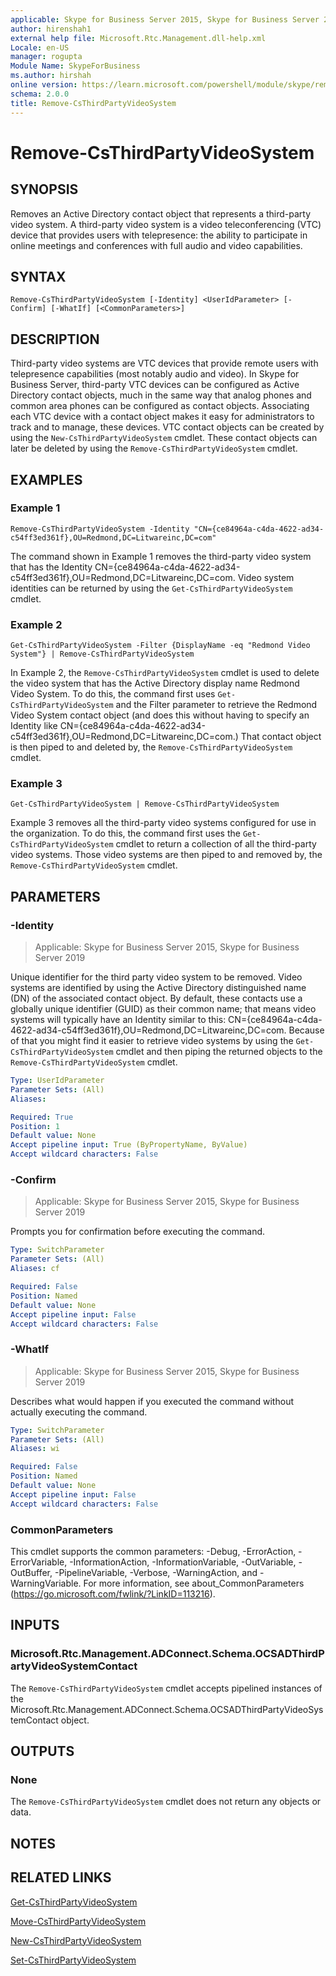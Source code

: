 ```yaml
---
applicable: Skype for Business Server 2015, Skype for Business Server 2019
author: hirenshah1
external help file: Microsoft.Rtc.Management.dll-help.xml
Locale: en-US
manager: rogupta
Module Name: SkypeForBusiness
ms.author: hirshah
online version: https://learn.microsoft.com/powershell/module/skype/remove-csthirdpartyvideosystem
schema: 2.0.0
title: Remove-CsThirdPartyVideoSystem
---
```


# Remove-CsThirdPartyVideoSystem

## SYNOPSIS
Removes an Active Directory contact object that represents a third-party video system.
A third-party video system is a video teleconferencing (VTC) device that provides users with telepresence: the ability to participate in online meetings and conferences with full audio and video capabilities.

## SYNTAX

```
Remove-CsThirdPartyVideoSystem [-Identity] <UserIdParameter> [-Confirm] [-WhatIf] [<CommonParameters>]
```

## DESCRIPTION
Third-party video systems are VTC devices that provide remote users with telepresence capabilities (most notably audio and video).
In Skype for Business Server, third-party VTC devices can be configured as Active Directory contact objects, much in the same way that analog phones and common area phones can be configured as contact objects.
Associating each VTC device with a contact object makes it easy for administrators to track and to manage, these devices.
VTC contact objects can be created by using the `New-CsThirdPartyVideoSystem` cmdlet.
These contact objects can later be deleted by using the `Remove-CsThirdPartyVideoSystem` cmdlet.

## EXAMPLES

### Example 1
```
Remove-CsThirdPartyVideoSystem -Identity "CN={ce84964a-c4da-4622-ad34-c54ff3ed361f},OU=Redmond,DC=Litwareinc,DC=com"
```

The command shown in Example 1 removes the third-party video system that has the Identity CN={ce84964a-c4da-4622-ad34-c54ff3ed361f},OU=Redmond,DC=Litwareinc,DC=com.
Video system identities can be returned by using the `Get-CsThirdPartyVideoSystem` cmdlet.


### Example 2
```
Get-CsThirdPartyVideoSystem -Filter {DisplayName -eq "Redmond Video System"} | Remove-CsThirdPartyVideoSystem
```

In Example 2, the `Remove-CsThirdPartyVideoSystem` cmdlet is used to delete the video system that has the Active Directory display name Redmond Video System.
To do this, the command first uses `Get-CsThirdPartyVideoSystem` and the Filter parameter to retrieve the Redmond Video System contact object (and does this without having to specify an Identity like CN={ce84964a-c4da-4622-ad34-c54ff3ed361f},OU=Redmond,DC=Litwareinc,DC=com.) That contact object is then piped to and deleted by, the `Remove-CsThirdPartyVideoSystem` cmdlet.


### Example 3
```
Get-CsThirdPartyVideoSystem | Remove-CsThirdPartyVideoSystem
```

Example 3 removes all the third-party video systems configured for use in the organization.
To do this, the command first uses the `Get-CsThirdPartyVideoSystem` cmdlet to return a collection of all the third-party video systems.
Those video systems are then piped to and removed by, the `Remove-CsThirdPartyVideoSystem` cmdlet.


## PARAMETERS

### -Identity

> Applicable: Skype for Business Server 2015, Skype for Business Server 2019

Unique identifier for the third party video system to be removed.
Video systems are identified by using the Active Directory distinguished name (DN) of the associated contact object.
By default, these contacts use a globally unique identifier (GUID) as their common name; that means video systems will typically have an Identity similar to this: CN={ce84964a-c4da-4622-ad34-c54ff3ed361f},OU=Redmond,DC=Litwareinc,DC=com.
Because of that you might find it easier to retrieve video systems by using the `Get-CsThirdPartyVideoSystem` cmdlet and then piping the returned objects to the `Remove-CsThirdPartyVideoSystem` cmdlet.

```yaml
Type: UserIdParameter
Parameter Sets: (All)
Aliases:

Required: True
Position: 1
Default value: None
Accept pipeline input: True (ByPropertyName, ByValue)
Accept wildcard characters: False
```

### -Confirm

> Applicable: Skype for Business Server 2015, Skype for Business Server 2019

Prompts you for confirmation before executing the command.

```yaml
Type: SwitchParameter
Parameter Sets: (All)
Aliases: cf

Required: False
Position: Named
Default value: None
Accept pipeline input: False
Accept wildcard characters: False
```

### -WhatIf

> Applicable: Skype for Business Server 2015, Skype for Business Server 2019

Describes what would happen if you executed the command without actually executing the command.

```yaml
Type: SwitchParameter
Parameter Sets: (All)
Aliases: wi

Required: False
Position: Named
Default value: None
Accept pipeline input: False
Accept wildcard characters: False
```

### CommonParameters
This cmdlet supports the common parameters: -Debug, -ErrorAction, -ErrorVariable, -InformationAction, -InformationVariable, -OutVariable, -OutBuffer, -PipelineVariable, -Verbose, -WarningAction, and -WarningVariable. For more information, see about_CommonParameters (https://go.microsoft.com/fwlink/?LinkID=113216).

## INPUTS

### Microsoft.Rtc.Management.ADConnect.Schema.OCSADThirdPartyVideoSystemContact
The `Remove-CsThirdPartyVideoSystem` cmdlet accepts pipelined instances of the Microsoft.Rtc.Management.ADConnect.Schema.OCSADThirdPartyVideoSystemContact object.

## OUTPUTS

### None
The `Remove-CsThirdPartyVideoSystem` cmdlet does not return any objects or data.

## NOTES

## RELATED LINKS

[Get-CsThirdPartyVideoSystem](Get-CsThirdPartyVideoSystem.md)

[Move-CsThirdPartyVideoSystem](Move-CsThirdPartyVideoSystem.md)

[New-CsThirdPartyVideoSystem](New-CsThirdPartyVideoSystem.md)

[Set-CsThirdPartyVideoSystem](Set-CsThirdPartyVideoSystem.md)
